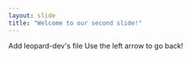 ```yaml
---
layout: slide
title: "Welcome to our second slide!"
---
```

Add leopard-dev's file
Use the left arrow to go back!
